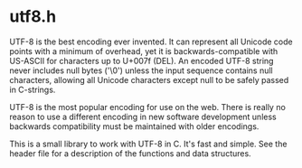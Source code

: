 utf8.h
======

UTF-8 is the best encoding ever invented. It can represent all Unicode code points with a minimum of overhead, yet it is backwards-compatible with US-ASCII for characters up to U+007f (DEL). An encoded UTF-8 string never includes null bytes ('\0') unless the input sequence contains null characters, allowing all Unicode characters except null to be safely passed in C-strings.

UTF-8 is the most popular encoding for use on the web. There is really no reason to use a different encoding in new software development unless backwards compatibility must be maintained with older encodings.

This is a small library to work with UTF-8 in C. It's fast and simple. See the header file for a description of the functions and data structures.
